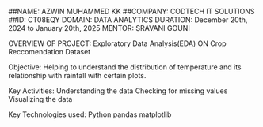 ##NAME: AZWIN MUHAMMED KK
##COMPANY: CODTECH IT SOLUTIONS
##ID: CT08EQY
DOMAIN: DATA ANALYTICS
DURATION: December 20th, 2024 to January 20th, 2025
MENTOR: SRAVANI GOUNI

OVERVIEW OF PROJECT:
Exploratory Data Analysis(EDA) ON Crop Reccomendation Dataset

Objective:
Helping to understand the distribution of temperature and its relationship with rainfall with certain plots.

Key Activities:
Understanding the data
Checking for missing values
Visualizing the data

Key Technologies used:
Python
pandas
matplotlib
